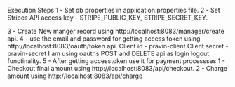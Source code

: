 Execution Steps
1 - Set db properties in application.properties file.
2 - Set Stripes API access key - STRIPE_PUBLIC_KEY, STRIPE_SECRET_KEY.

3 - Create New manger record using http://localhost:8083/manager/create api.
4 - use the email and password for getting access token using http://localhost:8083/oauth/token api.
           Client id - pravin-client
           Client secret - pravin-secret
         I am using oauths POST and DELETE api as login logout functinality.
5 - After getting accesstoken use it for payment processses
       1 - Checkout final amount using  http://localhost:8083/api/checkout.
       2 - Charge amount using http://localhost:8083/api/charge

